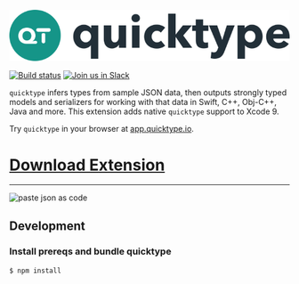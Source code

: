 ![](media/logo.svg)

[![Build status](https://build.appcenter.ms/v0.1/apps/494bd498-b124-49e5-894e-2f093e06d45b/branches/master/badge)](https://install.appcenter.ms/orgs/quicktype/apps/quicktype-xcode/distribution_groups/Xcode%20Testers)
[![Join us in Slack](http://slack.quicktype.io/badge.svg)](http://slack.quicktype.io/)

`quicktype` infers types from sample JSON data, then outputs strongly typed models and serializers for working with that data in Swift, C++, Obj-C++, Java and more. This extension adds native `quicktype` support to Xcode 9.

Try `quicktype` in your browser at [app.quicktype.io](https://app.quicktype.io).

# [Download Extension](https://install.appcenter.ms/orgs/quicktype/apps/quicktype-xcode/distribution_groups/Xcode%20Testers)

---

![paste json as code](media/demo.gif)

## Development

### Install prereqs and bundle quicktype

```bash
$ npm install
```
